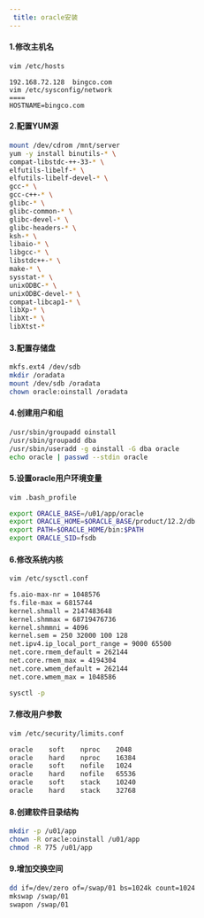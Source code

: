 ```yaml
---
 title: oracle安装
---
```


#### 1.修改主机名

```bash
vim /etc/hosts
```

```
192.168.72.128  bingco.com
vim /etc/sysconfig/network
====
HOSTNAME=bingco.com
```



#### 2.配置YUM源
```bash
mount /dev/cdrom /mnt/server
yum -y install binutils-* \
compat-libstdc-++-33-* \
elfutils-libelf-* \
elfutils-libelf-devel-* \
gcc-* \
gcc-c++-* \
glibc-* \
glibc-common-* \
glibc-devel-* \
glibc-headers-* \
ksh-* \
libaio-* \
libgcc-* \
libstdc++-* \
make-* \
sysstat-* \
unixODBC-* \
unixODBC-devel-* \
compat-libcap1-* \
libXp-* \
libXt-* \
libXtst-*
```



#### 3.配置存储盘
```bash
mkfs.ext4 /dev/sdb
mkdir /oradata
mount /dev/sdb /oradata
chown oracle:oinstall /oradata
```



#### 4.创建用户和组
```bash
/usr/sbin/groupadd oinstall
/usr/sbin/groupadd dba
/usr/sbin/useradd -g oinstall -G dba oracle
echo oracle | passwd --stdin oracle
```



#### 5.设置oracle用户环境变量
```bash
vim .bash_profile
```

```bash
export ORACLE_BASE=/u01/app/oracle
export ORACLE_HOME=$ORACLE_BASE/product/12.2/db
export PATH=$ORACLE_HOME/bin:$PATH
export ORACLE_SID=fsdb
```



#### 6.修改系统内核
```bash
vim /etc/sysctl.conf
```

```tex
fs.aio-max-nr = 1048576
fs.file-max = 6815744
kernel.shmall = 2147483648
kernel.shmmax = 68719476736
kernel.shmmni = 4096
kernel.sem = 250 32000 100 128
net.ipv4.ip_local_port_range = 9000 65500
net.core.rmem_default = 262144
net.core.rmem_max = 4194304
net.core.wmem_default = 262144
net.core.wmem_max = 1048586
```

```bash
sysctl -p
```



#### 7.修改用户参数
```bash
vim /etc/security/limits.conf
```

```tex
oracle    soft    nproc    2048
oracle    hard    nproc    16384
oracle    soft    nofile   1024
oracle    hard    nofile   65536
oracle    soft    stack    10240
oracle    hard    stack    32768
```



#### 8.创建软件目录结构
```bash
mkdir -p /u01/app
chown -R oracle:oinstall /u01/app
chmod -R 775 /u01/app
```



#### 9.增加交换空间

```bash
dd if=/dev/zero of=/swap/01 bs=1024k count=1024
mkswap /swap/01
swapon /swap/01
```

